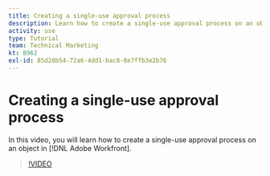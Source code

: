 ```yaml
---
title: Creating a single-use approval process
description: Learn how to create a single-use approval process on an object in [!DNL Adobe Workfront].
activity: use
type: Tutorial
team: Technical Marketing
kt: 8962
exl-id: 85d28b54-72a6-4dd1-bac8-8e7ffb3e2b76
---
```

# Creating a single-use approval process

In this video, you will learn how to create a single-use approval process on an object in [!DNL Adobe Workfront].

>[!VIDEO](https://video.tv.adobe.com/v/335225/?quality=12)

<!---
learn more URLS
Approval process overview
--->
